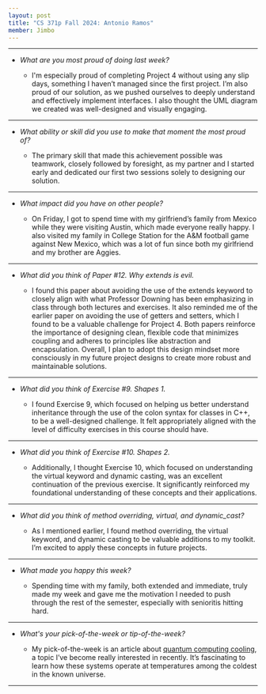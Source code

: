 ```yaml
---
layout: post
title: "CS 371p Fall 2024: Antonio Ramos"
member: Jimbo
---
```

---
* *What are you most proud of doing last week?*

    * I'm especially proud of completing Project 4 without using any slip days, something I haven’t managed since the first project. I’m also proud of our solution, as we pushed ourselves to deeply understand and effectively implement interfaces. I also thought the UML diagram we created was well-designed and visually engaging.

---
* *What ability or skill did you use to make that moment the most proud of?*

    * The primary skill that made this achievement possible was teamwork, closely followed by foresight, as my partner and I started early and dedicated our first two sessions solely to designing our solution.
    
---
* *What impact did you have on other people?*

    * On Friday, I got to spend time with my girlfriend’s family from Mexico while they were visiting Austin, which made everyone really happy. I also visited my family in College Station for the A&M football game against New Mexico, which was a lot of fun since both my girlfriend and my brother are Aggies.
    
---
* *What did you think of Paper #12. Why extends is evil.*

    * I found this paper about avoiding the use of the extends keyword to closely align with what Professor Downing has been emphasizing in class through both lectures and exercises. It also reminded me of the earlier paper on avoiding the use of getters and setters, which I found to be a valuable challenge for Project 4. Both papers reinforce the importance of designing clean, flexible code that minimizes coupling and adheres to principles like abstraction and encapsulation. Overall, I plan to adopt this design mindset more consciously in my future project designs to create more robust and maintainable solutions.
    
---
* *What did you think of Exercise #9. Shapes 1.*

    * I found Exercise 9, which focused on helping us better understand inheritance through the use of the colon syntax for classes in C++, to be a well-designed challenge. It felt appropriately aligned with the level of difficulty exercises in this course should have.
    
---
* *What did you think of Exercise #10. Shapes 2.*

    * Additionally, I thought Exercise 10, which focused on understanding the virtual keyword and dynamic casting, was an excellent continuation of the previous exercise. It significantly reinforced my foundational understanding of these concepts and their applications.
    
---
* *What did you think of method overriding, virtual, and dynamic_cast?*

    * As I mentioned earlier, I found method overriding, the virtual keyword, and dynamic casting to be valuable additions to my toolkit. I’m excited to apply these concepts in future projects.
    
---
* *What made you happy this week?*

    * Spending time with my family, both extended and immediate, truly made my week and gave me the motivation I needed to push through the rest of the semester, especially with senioritis hitting hard.
    
---
* *What's your pick-of-the-week or tip-of-the-week?*

    * My pick-of-the-week is an article about [quantum computing cooling](https://news.mit.edu/2023/new-way-quantum-computing-systems-keep-their-cool-0221), a topic I’ve become really interested in recently. It’s fascinating to learn how these systems operate at temperatures among the coldest in the known universe.
    
---